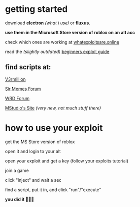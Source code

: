 # getting started

download [**electron**](https://ryos.lol) *(what i use)* or [**fluxus**](https://fluxteam.net).

**use them in the Microsoft Store version of roblox on an alt acc**

check which ones are working at [whatexploitsare.online](https://whatexploitsare.online)

read the *(slightly outdated)* [beginners exploit guide](https://www.reddit.com/r/robloxhackers/comments/ok3hsg/beginners_exploit_guide/)

## find scripts at:

[V3rmillion](https://v3rmillion.net/)

[Sir Memes Forum](https://forum.robloxscripts.com/)

[WRD Forum](https://forum.wearedevs.net/)

[MStudio's Site](https://scripts.mstudio45.com/) *(very new, not much stuff there)*

# how to use your exploit

get the MS Store version of roblox

open it and login to your alt

open your exploit and get a key (follow your exploits tutorial)

join a game

click "inject" and wait a sec

find a script, put it in, and click "run"/"execute"

**you did it 🥳🥳🥳**
